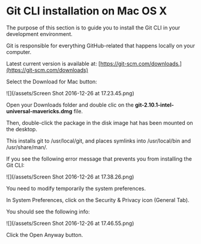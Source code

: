 # Git CLI installation on Mac OS X

The purpose of this section is to guide you to install the Git CLI in your development environment.

Git is responsible for everything GitHub-related that happens locally on your computer.

Latest current version is available at: [https://git-scm.com/downloads.](https://git-scm.com/downloads)

Select the Download for Mac button:

![](/assets/Screen Shot 2016-12-26 at 17.23.45.png)

Open your Downloads folder and double clic on the **git-2.10.1-intel-universal-mavericks.dmg** file.

Then, double-click the package in the disk image hat has been mounted on the desktop.

This installs git to /usr/local/git, and places symlinks into /usr/local/bin and /usr/share/man/.

If you see the following error message that prevents you from installing the Git CLI:

![](/assets/Screen Shot 2016-12-26 at 17.38.26.png)

You need to modify temporarily the system preferences.

In System Preferences, click on the Security & Privacy icon \(General Tab\).

You should see the following info:

![](/assets/Screen Shot 2016-12-26 at 17.46.55.png)

Click the Open Anyway button.





